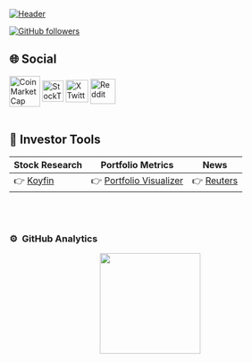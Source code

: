 [![Header](https://s3.coinmarketcap.com/static-gravity/image/7c2ad8389e2c4ae587a079b90bcf8a49.jpg "Header")](https://x.com/DyehuthyTV)

[![GitHub followers](https://img.shields.io/github/followers/dyehuthy?style=social)](https://github.com/dyehuthy)

## 🌐 Social  
<a align="center">
<a href="https://coinmarketcap.com/community/profile/Dyehuthy/"><img align="center" src="https://s3-eu-west-1.amazonaws.com/tpd/logos/5900cd240000ff0005a144b5/0x0.png" alt="CoinMarketCap Profile" width="55px"/></a> 
<a href="https://stocktwits.com/Dyehuthy"><img align="center" src="https://pbs.twimg.com/profile_images/1846921938544869376/Sh68jVI9_400x400.png" alt="StockTwits Profile" width="38px"/></a>
<a href="https://x.com/DyehuthyTV"><img align="center" src="https://img.freepik.com/vector-gratis/nuevo-diseno-icono-x-logotipo-twitter-2023_1017-45418.jpg" alt="X Twitter" width="40px"/></a> 
<a href="https://www.reddit.com/user/DyehuthyTV/"><img align="center" src="https://www.iconpacks.net/icons/2/free-reddit-logo-icon-2436-thumb.png" alt="Reddit" width="45px"/></a>   
</a>
<br><br>

## 🔧 Investor Tools 
Stock Research | Portfolio Metrics | News                
-------------- | ----------------- | -------------------- 
👉 [Koyfin](https://www.koyfin.com/get-discount-from-a-friend/?ref_id=0OfxPRjOPTjFAQ7YVva1i) | 👉 [Portfolio Visualizer](https://www.portfoliovisualizer.com/) | 👉 [Reuters](https://www.reuters.com/markets/) |

<br><br>
### ⚙️ &nbsp;GitHub Analytics

<p align="center">
<a href="https://github.com/dyehuthy">
  <img height="180em" src="https://github-readme-stats-eight-theta.vercel.app/api?username=dyehuthy&show_icons=true&theme=merko&include_all_commits=true&count_private=true"/>
</a>
</p>
